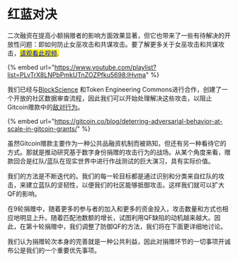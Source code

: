 # 红蓝对决

二次融资在提高小额捐赠者的影响方面效果显著，但它也带来了一些有待解决的开放性问题：即如何防止女巫攻击和共谋攻击。要了解更多关于女巫攻击和共谋攻击，[<mark style="color:blue;">请观看此视频</mark>](https://www.youtube.com/playlist?list=PLvTrX8LNPbPmkUTnZOZPfku5698\_lHvma)<mark style="color:blue;">.</mark>

{% embed url="https://www.youtube.com/playlist?list=PLvTrX8LNPbPmkUTnZOZPfku5698:lHvma" %}

我们已经与[BlockScience](https://gitcoin.co/blog/towards-computer-aided-governance-of-gitcoin-grants/) 和Token Engineering Commons进行合作，创建了一个开放的社区数据审查流程，因此我们可以开始处理解决这些攻击，以阻止Gitcoin赠款中的[敌对行为](https://gitcoin.co/blog/deterring-adversarial-behavior-at-scale-in-gitcoin-grants/)。

{% embed url="https://gitcoin.co/blog/deterring-adversarial-behavior-at-scale-in-gitcoin-grants/" %}

虽然Gitcoin赠款主要作为一种公共品融资机制而被熟知，但还有另一种看待它的方式。那就是推动研究基于数字身份捐赠的攻击行为的战场。从某个角度来看，赠款回合是红队/蓝队在现实世界中进行作战测试的巨大演习，具有实际价值。

我们的方法是不断迭代的。我们的每一轮目标都是通过识别和分类来自红队的攻击，来建立蓝队的坚韧性，以便我们的社区能够抵御攻击。这样我们就可以扩大QF的影响。

在9轮捐赠中，随着更多的参与者的加入和更多的资金投入，攻击数量和方式也相应地明显上升。随着匹配池数额的增长，试图利用QF缺陷的动机越来越大。因此，在第十轮捐赠中，我们调整了防御QF的方法，我们将在下面更详细地讨论。

我们认为捐赠轮次本身的完善就是一种公共利益，因此对捐赠环节的一切事项开诚布公是我们的一个重要优先事项。
